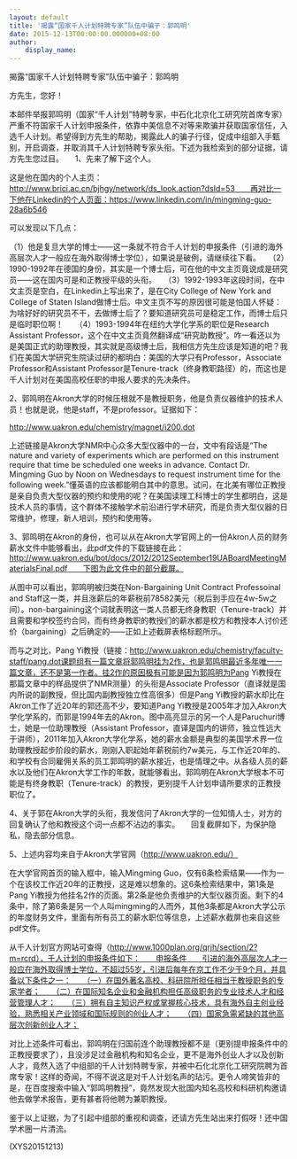 ```yaml
---
layout: default
title: '揭露“国家千人计划特聘专家”队伍中骗子：郭鸣明'
date: 2015-12-13T00:00:00.000000+08:00
author:
    display_name: 
---
```


揭露“国家千人计划特聘专家”队伍中骗子：郭鸣明

方先生，您好！

本邮件举报郭鸣明（国家“千人计划”特聘专家，中石化北京化工研究院首席专家）严重不符国家千人计划申报条件，依靠中美信息不对等来欺骗并获取国家信任，入选千人计划。希望得到方先生的帮助，揭露此人的骗子行径，促成中组部入手甄别，开启调查，并取消其千人计划特聘专家头衔。下述为我检索到的部分证据，请方先生您过目。　　1、先来了解下这个人。

这是他在国内的个人主页：http://www.brici.ac.cn/bjhgy/network/ds_look.action?dsId=53　　再对比一下他在Linkedin的个人页面：https://www.linkedin.com/in/mingming-guo-28a6b546

可以发现以下几点：

（1）他是复旦大学的博士——这一条就不符合千人计划的申报条件（引进的海外高层次人才一般应在海外取得博士学位），如果说是破例，请继续往下看。　　（2）1990-1992年在德国的身份，其实是一个博士后，可在他的中文主页竟说成是研究员——这在国内可是和正教授平级的头衔。　　（3）1992-1993年这段时间，在中文主页是空白，在Linkedin上写出来了，是在City College of New York and College of Staten Island做博士后。中文主页不写的原因很可能是怕国人怀疑：为啥好好的研究员不干，去做博士后了？要知道研究员可是稳定工作，而博士后只是临时职位啊！　　（4）1993-1994年在纽约大学化学系的职位是Research Assistant Professor，这个在中文主页竟然翻译成“研究助教授”。咋一看还以为是美国正式的助理教授，其实就是高级博士后，我相信方先生应该是知道的吧？我们在美国大学研究生院读过研的都明白：美国的大学只有Professor，Associate Professor和Assistant Professor是Tenure-track（终身教职路径）的，而这也是千人计划对在美国高校任职的申报人要求的先决条件。

2、郭鸣明在Akron大学的时候压根就不是教授职务，他是负责仪器维护的技术人员！也就是说，他是staff，不是professor。证据如下：

http://www.uakron.edu/chemistry/magnet/i200.dot

上述链接是Akron大学NMR中心众多大型仪器中的一台，文中有段话是“The nature and variety of experiments which are performed on this instrument require that time be scheduled one weeks in advance. Contact Dr. Mingming Guo by Noon on Wednesdays to request instrument time for the following week.”懂英语的应该都能明白其中的意思。试问，在北美有哪位正教授是亲自负责大型仪器的预约和使用的呢？在美国读理工科博士的学生都明白，这是技术人员的事情，这个群体不接触学术前沿进行学术研究，而是负责大型仪器的日常维护，修理，新人培训，预约和使用等。

3、郭鸣明在Akron的身份，也可以从在Akron大学官网上的一份Akron人员的财务薪水文件中能够看出，此pdf文件的下载链接在此：http://www.uakron.edu/bot/docs/2012/2012September19UABoardMeetingMaterialsFinal.pdf　　下图为此文件中的部分截屏。

从图中可以看出，郭鸣明被归类在Non-Bargaining Unit Contract Professoinal and Staff这一类，并且涨薪后的年薪税前78582美元（税后到手应在4w-5w之间）。non-bargaining这个词就表明这一类人员都无终身教职（Tenure-track）并且需要和学校签约合同，而有终身教职的教授们的薪水都是校方和教授本人讨价还价（bargaining）之后确定的——正如上述截屏表格标题所示。

而与之对比，Pang Yi教授（链接：http://www.uakron.edu/chemistry/faculty-staff/pang.dot课题组有一篇文章将郭鸣明挂为2作，也是郭鸣明最近多年唯一一篇文章，还不是第一作者。挂2作的原因极有可能是因为郭鸣明为Pang Yi教授在那篇文章中的样品提供了NMR测量）的头衔是Associate Professor（直译就是国内所说的副教授，但比国内副教授独立性高很多）但是Pang Yi教授的薪水却比在Akron工作了近20年的郭还高不少，要知道Pang Yi教授是2005年才加入Akron大学化学系的，而郭是1994年去的Akron。图中高亮显示的另一个人是Paruchuri博士，她是一位助理教授（Assistant Professor，直译是国内的讲师，独立性远大于讲师），2011年加入Akron大学化学系，她的薪水金额是典型的美国学术界一位助理教授起步阶段的薪水，刚刚入职起始年薪税前约7w美元，与工作近20年的、和学校有合同雇佣关系的员工郭鸣明的薪水接近，也是情理之中。从各级人员的薪水以及他们在Akron大学工作的年数，就能够看出，郭鸣明在Akron大学根本不可能是有终身教职（Tenure-track）的教授，更别提千人计划申请所要求的正教授职位了。

4、关于郭在Akron大学的头衔，我发信问了Akron大学的一位知情人士，对方的回复确认了他和教授这个词一点都不沾边的事实。　　回复截屏如下，为保护隐私，隐去部分信息。

5、上述内容均来自于Akron大学官网（http://www.uakron.edu/）

在大学官网首页的输入框中，输入Mingming Guo，仅有6条检索结果——作为一个在该校工作近20年的正教授，这是难以想象的。这6条检索结果中，第1条是Pang Yi教授为他挂名2作的页面。第2条是他负责维护的大型仪器页面。剩下的4条中，除了第6条是另一个人叫mingming的人而外，其他3条都是Akron大学公示的年度财务文件，里面有所有员工的薪水职位等信息，上述薪水截屏也来自这些pdf文件。

从千人计划官方网站可查得（http://www.1000plan.org/qrjh/section/2?m=rcrd），千人计划的申报条件如下：　　申报条件　　引进的海外高层次人才一般应在海外取得博士学位，不超过55岁，引进后每年在京工作不少于9个月，并具备以下条件之一：　　（一）在国外著名高校、科研院所担任相当于教授职务的专家学者；　　（二）在国际知名企业和金融机构担任高级职务的专业技术人才和经营管理人才；　　（三）拥有自主知识产权或掌握核心技术，具有海外自主创业经验，熟悉相关产业领域和国际规则的创业人才；　　（四）国家急需紧缺的其他高层次创新创业人才；

对比上述条件可看出，郭鸣明在归国前连个助理教授都不是（更别提申报条件中的正教授要求了），且没涉足过金融机构和知名企业，更不是海外创业人才以及创新人才，竟然入选了中组部的千人计划特聘专家，并被中石化北京化工研究院聘为首席专家！这样的奇闻，不得不说这是对千人计划名声的玷污。更令人啼笑皆非的是，在百度搜索中输入“郭鸣明教授”，竟然发现大批国内知名高校和科研机构邀请他去做学术报告，更有甚者将他聘为兼职教授。

鉴于以上证据，为了引起中组部的重视和调查，还请方先生站出来打假呀！还中国学术圈一片清流。

(XYS20151213)

